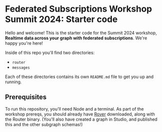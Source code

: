 # Federated Subscriptions Workshop Summit 2024: Starter code

Hello and welcome! This is the starter code for the Summit 2024 workshop, **Realtime data across your graph with federated subscriptions**. We're happy you're here!

Inside of this repo you'll find two directories:

- `router`
- `messages`

Each of these directories contains its own `README.md` file to get you up and running.

## Prerequisites

To run this repository, you'll need Node and a terminal. As part of the workshop prereqs, you should already have [Rover](https://www.apollographql.com/docs/rover/) downloaded, along with the Router binary. (You'll also have created a graph in Studio, and published this and the other subgraph schemas!)

